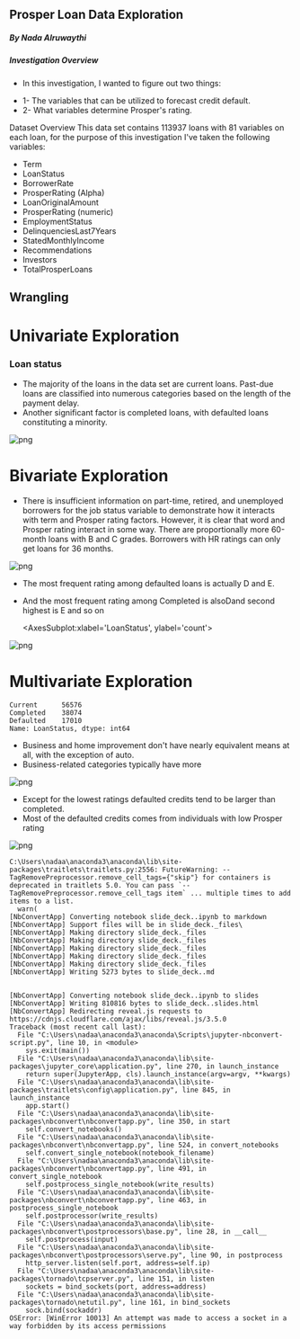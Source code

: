 ##  Prosper Loan Data Exploration
 
##### By Nada Alruwaythi

##### Investigation Overview
* In this investigation, I wanted to figure out two things:

- 1- The variables that can be utilized to forecast credit default.
- 2- What variables determine Prosper's rating.

Dataset Overview
This data set contains 113937 loans with 81 variables on each loan, for the purpose of this investigation I've taken the following variables: 
 - Term
 - LoanStatus
 - BorrowerRate
 - ProsperRating (Alpha)
 - LoanOriginalAmount
 - ProsperRating (numeric)
 - EmploymentStatus
 - DelinquenciesLast7Years
 - StatedMonthlyIncome
 - Recommendations
 - Investors
 - TotalProsperLoans

## Wrangling


# Univariate Exploration

### Loan status


- The majority of the loans in the data set are current loans. Past-due loans are classified into numerous categories based on the length of the payment delay.
- Another significant factor is completed loans, with defaulted loans constituting a minority.


    
![png](slide_deck._files/slide_deck._9_0.png)
    


# Bivariate Exploration

- There is insufficient information on part-time, retired, and unemployed borrowers for the job status variable to demonstrate how it interacts with term and Prosper rating factors. However, it is clear that word and Prosper rating interact in some way. There are proportionally more 60-month loans with B and C grades. Borrowers with HR ratings can only get loans for 36 months.


    
![png](slide_deck._files/slide_deck._12_0.png)
    


- The most frequent rating among defaulted loans is actually D and E.
- And the most frequent rating among Completed is alsoDand second highest is E and so on




    <AxesSubplot:xlabel='LoanStatus', ylabel='count'>




    
![png](slide_deck._files/slide_deck._14_1.png)
    


# Multivariate Exploration




    Current      56576
    Completed    38074
    Defaulted    17010
    Name: LoanStatus, dtype: int64



- Business and home improvement don't have nearly equivalent means at all, with the exception of auto.
- Business-related categories typically have more


    
![png](slide_deck._files/slide_deck._18_0.png)
    


- Except for the lowest ratings defaulted credits tend to be larger than completed.
- Most of the defaulted credits comes from individuals with low Prosper rating


    
![png](slide_deck._files/slide_deck._20_0.png)
    


    C:\Users\nadaa\anaconda3\anaconda\lib\site-packages\traitlets\traitlets.py:2556: FutureWarning: --TagRemovePreprocessor.remove_cell_tags={"skip"} for containers is deprecated in traitlets 5.0. You can pass `--TagRemovePreprocessor.remove_cell_tags item` ... multiple times to add items to a list.
      warn(
    [NbConvertApp] Converting notebook slide_deck..ipynb to markdown
    [NbConvertApp] Support files will be in slide_deck._files\
    [NbConvertApp] Making directory slide_deck._files
    [NbConvertApp] Making directory slide_deck._files
    [NbConvertApp] Making directory slide_deck._files
    [NbConvertApp] Making directory slide_deck._files
    [NbConvertApp] Making directory slide_deck._files
    [NbConvertApp] Writing 5273 bytes to slide_deck..md
    

    [NbConvertApp] Converting notebook slide_deck..ipynb to slides
    [NbConvertApp] Writing 810816 bytes to slide_deck..slides.html
    [NbConvertApp] Redirecting reveal.js requests to https://cdnjs.cloudflare.com/ajax/libs/reveal.js/3.5.0
    Traceback (most recent call last):
      File "C:\Users\nadaa\anaconda3\anaconda\Scripts\jupyter-nbconvert-script.py", line 10, in <module>
        sys.exit(main())
      File "C:\Users\nadaa\anaconda3\anaconda\lib\site-packages\jupyter_core\application.py", line 270, in launch_instance
        return super(JupyterApp, cls).launch_instance(argv=argv, **kwargs)
      File "C:\Users\nadaa\anaconda3\anaconda\lib\site-packages\traitlets\config\application.py", line 845, in launch_instance
        app.start()
      File "C:\Users\nadaa\anaconda3\anaconda\lib\site-packages\nbconvert\nbconvertapp.py", line 350, in start
        self.convert_notebooks()
      File "C:\Users\nadaa\anaconda3\anaconda\lib\site-packages\nbconvert\nbconvertapp.py", line 524, in convert_notebooks
        self.convert_single_notebook(notebook_filename)
      File "C:\Users\nadaa\anaconda3\anaconda\lib\site-packages\nbconvert\nbconvertapp.py", line 491, in convert_single_notebook
        self.postprocess_single_notebook(write_results)
      File "C:\Users\nadaa\anaconda3\anaconda\lib\site-packages\nbconvert\nbconvertapp.py", line 463, in postprocess_single_notebook
        self.postprocessor(write_results)
      File "C:\Users\nadaa\anaconda3\anaconda\lib\site-packages\nbconvert\postprocessors\base.py", line 28, in __call__
        self.postprocess(input)
      File "C:\Users\nadaa\anaconda3\anaconda\lib\site-packages\nbconvert\postprocessors\serve.py", line 90, in postprocess
        http_server.listen(self.port, address=self.ip)
      File "C:\Users\nadaa\anaconda3\anaconda\lib\site-packages\tornado\tcpserver.py", line 151, in listen
        sockets = bind_sockets(port, address=address)
      File "C:\Users\nadaa\anaconda3\anaconda\lib\site-packages\tornado\netutil.py", line 161, in bind_sockets
        sock.bind(sockaddr)
    OSError: [WinError 10013] An attempt was made to access a socket in a way forbidden by its access permissions
    
